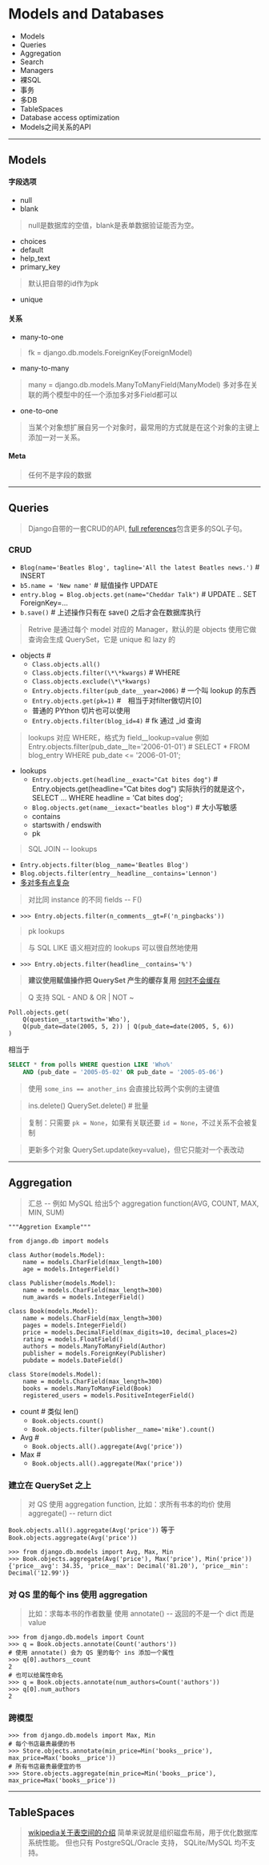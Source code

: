 # Models and Databases
- Models
- Queries
- Aggregation
- Search
- Managers
- 裸SQL
- 事务
- 多DB
- TableSpaces
- Database access optimization
- Models之间关系的API

-----

## Models

#### 字段选项
- null
- blank
> null是数据库的空值，blank是表单数据验证能否为空。
- choices
- default
- help_text
- primary_key
> 默认把自带的id作为pk
- unique

#### 关系
- many-to-one
> fk = django.db.models.ForeignKey(ForeignModel)

- many-to-many
> many = django.db.models.ManyToManyField(ManyModel)
> 多对多在关联的两个模型中的任一个添加多对多Field都可以

- one-to-one
> 当某个对象想扩展自另一个对象时，最常用的方式就是在这个对象的主键上添加一对一关系。

#### Meta
> 任何不是字段的数据

-----

## Queries
> Django自带的一套CRUD的API, [full references](https://docs.djangoproject.com/en/1.10/ref/models/)包含更多的SQL子句。

### CRUD
- `Blog(name='Beatles Blog', tagline='All the latest Beatles news.')`  # INSERT
- `b5.name = 'New name'`  # 赋值操作 UPDATE
- `entry.blog = Blog.objects.get(name="Cheddar Talk")`  # UPDATE .. SET ForeignKey=...
- `b.save()`  # 上述操作只有在 save() 之后才会在数据库执行

> Retrive 是通过每个 model 对应的 Manager，默认的是 objects
> 使用它做查询会生成 QuerySet，它是 unique 和 lazy 的

- objects  #
    - `Class.objects.all()`
    - `Class.objects.filter(\*\*kwargs)`  # WHERE
    - `Class.objects.exclude(\*\*kwargs)`
    - `Entry.objects.filter(pub_date__year=2006)`  # 一个叫 lookup 的东西
    - `Entry.objects.get(pk=1)`  #　相当于对filter做切片[0]
    - 普通的 PYthon 切片也可以使用
    - `Entry.objects.filter(blog_id=4)`  # fk 通过 \_id 查询

> lookups 对应 WHERE，格式为 field__lookup=value
> 例如 Entry.objects.filter(pub_date__lte='2006-01-01')  # SELECT * FROM blog_entry WHERE pub_date <= '2006-01-01';

- lookups
    - `Entry.objects.get(headline__exact="Cat bites dog")`  # Entry.objects.get(headline="Cat bites dog") 实际执行的就是这个，SELECT ... WHERE headline = 'Cat bites dog';
    - `Blog.objects.get(name__iexact="beatles blog")`  # 大小写敏感
    - contains
    - startswith / endswith
    - pk

> SQL JOIN -- lookups

- `Entry.objects.filter(blog__name='Beatles Blog')`
- `Blog.objects.filter(entry__headline__contains='Lennon')`
- [多对多有点复杂](https://docs.djangoproject.com/en/1.10/topics/db/queries/#spanning-multi-valued-relationships)

> 对比同 instance 的不同 fields -- F()

- `>>> Entry.objects.filter(n_comments__gt=F('n_pingbacks'))`

> pk lookups

> 与 SQL LIKE 语义相对应的 lookups 可以很自然地使用

- `>>> Entry.objects.filter(headline__contains='%')`

> **建议使用赋值操作把 QuerySet 产生的缓存复用**
> [何时不会缓存](https://docs.djangoproject.com/en/1.10/topics/db/queries/#when-querysets-are-not-cached)

> Q 支持 SQL - AND & OR | NOT ~

```python3
Poll.objects.get(
    Q(question__startswith='Who'),
    Q(pub_date=date(2005, 5, 2)) | Q(pub_date=date(2005, 5, 6))
)
```
相当于
```SQL
SELECT * from polls WHERE question LIKE 'Who%'
    AND (pub_date = '2005-05-02' OR pub_date = '2005-05-06')
```

> 使用 `some_ins == another_ins` 会直接比较两个实例的主键值

> ins.delete()
> QuerySet.delete()  # 批量

> 复制：只需要 `pk = None`，如果有关联还要 `id = None`，不过关系不会被复制

> 更新多个对象 QuerySet.update(key=value)，但它只能对一个表改动

---

## Aggregation
> 汇总 -- 例如 MySQL 给出5个 aggregation function(AVG, COUNT, MAX, MIN, SUM)

```python3
"""Aggretion Example"""

from django.db import models

class Author(models.Model):
    name = models.CharField(max_length=100)
    age = models.IntegerField()

class Publisher(models.Model):
    name = models.CharField(max_length=300)
    num_awards = models.IntegerField()

class Book(models.Model):
    name = models.CharField(max_length=300)
    pages = models.IntegerField()
    price = models.DecimalField(max_digits=10, decimal_places=2)
    rating = models.FloatField()
    authors = models.ManyToManyField(Author)
    publisher = models.ForeignKey(Publisher)
    pubdate = models.DateField()

class Store(models.Model):
    name = models.CharField(max_length=300)
    books = models.ManyToManyField(Book)
    registered_users = models.PositiveIntegerField()
```

- count  # 类似 len()
    - `Book.objects.count()`
    - `Book.objects.filter(publisher__name='mike').count()`
- Avg  #
    - `Book.objects.all().aggregate(Avg('price'))`
- Max  #
    - `Book.objects.all().aggregate(Max('price'))`

### 建立在 QuerySet 之上
> 对 QS 使用 aggregation function, 比如：求所有书本的均价
> 使用 aggregate() -- return dict

`Book.objects.all().aggregate(Avg('price'))` 等于 `Book.objects.aggregate(Avg('price'))`

```python3
>>> from django.db.models import Avg, Max, Min
>>> Book.objects.aggregate(Avg('price'), Max('price'), Min('price'))
{'price__avg': 34.35, 'price__max': Decimal('81.20'), 'price__min': Decimal('12.99')}
```

### 对 QS 里的每个 ins 使用 aggregation
> 比如：求每本书的作者数量
> 使用 annotate() -- 返回的不是一个 dict 而是 value

```python3
>>> from django.db.models import Count
>>> q = Book.objects.annotate(Count('authors'))
# 使用 annotate() 会为 QS 里的每个 ins 添加一个属性
>>> q[0].authors__count
2
# 也可以给属性命名
>>> q = Book.objects.annotate(num_authors=Count('authors'))
>>> q[0].num_authors
2
```

### 跨模型
```python3
>>> from django.db.models import Max, Min
# 每个书店最贵最便的书
>>> Store.objects.annotate(min_price=Min('books__price'), max_price=Max('books__price'))
# 所有书店最贵最便宜的书
>>> Store.objects.aggregate(min_price=Min('books__price'), max_price=Max('books__price'))
```

---

## TableSpaces
> [wikipedia关于表空间的介绍](https://en.wikipedia.org/wiki/Tablespace)
> 简单来说就是组织磁盘布局，用于优化数据库系统性能。
> 但也只有 PostgreSQL/Oracle 支持， SQLite/MySQL 均不支持。
